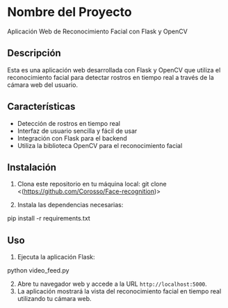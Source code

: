 # Nombre del Proyecto

Aplicación Web de Reconocimiento Facial con Flask y OpenCV

## Descripción

Esta es una aplicación web desarrollada con Flask y OpenCV que utiliza el reconocimiento facial para detectar rostros en tiempo real a través de la cámara web del usuario.

## Características

- Detección de rostros en tiempo real
- Interfaz de usuario sencilla y fácil de usar
- Integración con Flask para el backend
- Utiliza la biblioteca OpenCV para el reconocimiento facial

## Instalación

1. Clona este repositorio en tu máquina local:
git clone <(https://github.com/Corosso/Face-recognition)>


2. Instala las dependencias necesarias:

pip install -r requirements.txt

## Uso

1. Ejecuta la aplicación Flask:

python video_feed.py

2. Abre tu navegador web y accede a la URL `http://localhost:5000`.
3. La aplicación mostrará la vista del reconocimiento facial en tiempo real utilizando tu cámara web.


